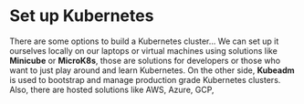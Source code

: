 # Set up Kubernetes

There are some options to build a Kubernetes cluster... We can set up it ourselves locally on our laptops or virtual machines using solutions like **Minicube** or **MicroK8s**, those are solutions for developers or those who want to just play around and learn Kubernetes. On the other side, **Kubeadm** is used to bootstrap and manage production grade Kubernetes clusters. Also, there are hosted solutions like AWS, Azure, GCP, 